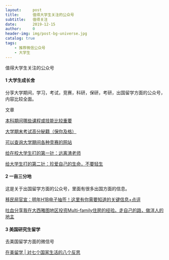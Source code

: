 ```yaml
---
layout:     post
title:      值得大学生关注的公众号
subtitle:   值得关注
date:       2019-12-15
author:     0
header-img: img/post-bg-universe.jpg
catalog: true
tags:
    - 推荐微信公众号
    - 大学生
---
```


值得大学生关注的公众号


#### 1 大学生成长舍

分享大学期间，学习，考试，竞赛，科研，保研，考研，出国留学方面的公众号，内容比较全面。

文章

[本科期间哪些课程或技能比较重要](https://mp.weixin.qq.com/s/itzvp2pPZ7QAdFACBfe1Cw)

[大学期末考试高分秘籍（保你及格）](https://mp.weixin.qq.com/s/iW-JsjeckyfcpZtGMiGsiw)

[可以查询大学期间各种竞赛的网站](https://mp.weixin.qq.com/s/iW-JsjeckyfcpZtGMiGsiw)

[给在校大学生打的第一针：远离渣老师](https://mp.weixin.qq.com/s/2oMKgi2L5CL0kf4QKTWFEg)

[给大学生打的第二针：珍爱自己的生命，不要轻生](https://mp.weixin.qq.com/s/Ep5RQZHYi5g6ILQk6Z5Llw)


#### 2 一亩三分地

这是关于出国留学方面的公众号，里面有很多出国方面的信息。

[移民局官宣：明年H1B电子抽签！这里有你需要知道的关键信息+点评](https://mp.weixin.qq.com/s/DMk_IBiyacwDQUC3Y4Q9zw)

[吐血分享我在大西雅图地区投资Multi-family住房的经验。走自己的路，做洋人的地主](https://mp.weixin.qq.com/s/VwPcE2O865HE7MBEAlaU6g)


#### 3 美国研究生留学

去美国留学方面的微信号

[在美留学 | 对七个国家生活的八个反思](https://mp.weixin.qq.com/s/-CrzNhA55DpT1UhqSNrLYg)
